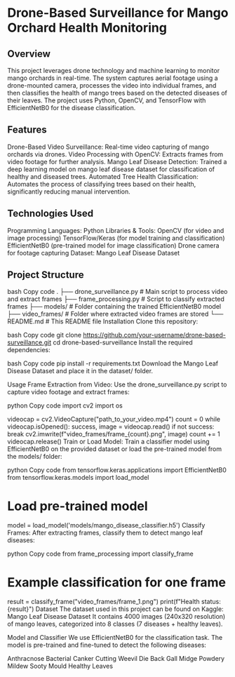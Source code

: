 # Drone-Based Surveillance for Mango Orchard Health Monitoring
## Overview
This project leverages drone technology and machine learning to monitor mango orchards in real-time. The system captures aerial footage using a drone-mounted camera, processes the video into individual frames, and then classifies the health of mango trees based on the detected diseases of their leaves. The project uses Python, OpenCV, and TensorFlow with EfficientNetB0 for the disease classification.

## Features
Drone-Based Video Surveillance: Real-time video capturing of mango orchards via drones.
Video Processing with OpenCV: Extracts frames from video footage for further analysis.
Mango Leaf Disease Detection: Trained a deep learning model on mango leaf disease dataset for classification of healthy and diseased trees.
Automated Tree Health Classification: Automates the process of classifying trees based on their health, significantly reducing manual intervention.
## Technologies Used
Programming Languages: Python
Libraries & Tools:
OpenCV (for video and image processing)
TensorFlow/Keras (for model training and classification)
EfficientNetB0 (pre-trained model for image classification)
Drone camera for footage capturing
Dataset: Mango Leaf Disease Dataset
## Project Structure
bash
Copy code
.
├── drone_surveillance.py         # Main script to process video and extract frames
├── frame_processing.py           # Script to classify extracted frames
├── models/                       # Folder containing the trained EfficientNetB0 model
├── video_frames/                 # Folder where extracted video frames are stored
└── README.md                     # This README file
Installation
Clone this repository:

bash
Copy code
git clone https://github.com/your-username/drone-based-surveillance.git
cd drone-based-surveillance
Install the required dependencies:

bash
Copy code
pip install -r requirements.txt
Download the Mango Leaf Disease Dataset and place it in the dataset/ folder.

Usage
Frame Extraction from Video: Use the drone_surveillance.py script to capture video footage and extract frames:

python
Copy code
import cv2
import os

videocap = cv2.VideoCapture("path_to_your_video.mp4")
count = 0
while videocap.isOpened():
    success, image = videocap.read()
    if not success:
        break
    cv2.imwrite(f"video_frames/frame_{count}.png", image)
    count += 1
videocap.release()
Train or Load Model: Train a classifier model using EfficientNetB0 on the provided dataset or load the pre-trained model from the models/ folder:

python
Copy code
from tensorflow.keras.applications import EfficientNetB0
from tensorflow.keras.models import load_model

# Load pre-trained model
model = load_model('models/mango_disease_classifier.h5')
Classify Frames: After extracting frames, classify them to detect mango leaf diseases:

python
Copy code
from frame_processing import classify_frame

# Example classification for one frame
result = classify_frame("video_frames/frame_1.png")
print(f"Health status: {result}")
Dataset
The dataset used in this project can be found on Kaggle:
Mango Leaf Disease Dataset
It contains 4000 images (240x320 resolution) of mango leaves, categorized into 8 classes (7 diseases + healthy leaves).

Model and Classifier
We use EfficientNetB0 for the classification task. The model is pre-trained and fine-tuned to detect the following diseases:

Anthracnose
Bacterial Canker
Cutting Weevil
Die Back
Gall Midge
Powdery Mildew
Sooty Mould
Healthy Leaves
